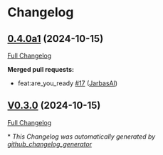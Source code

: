 # Changelog

## [0.4.0a1](https://github.com/OpenVoiceOS/skill-ovos-boot-finished/tree/0.4.0a1) (2024-10-15)

[Full Changelog](https://github.com/OpenVoiceOS/skill-ovos-boot-finished/compare/V0.3.0...0.4.0a1)

**Merged pull requests:**

- feat:are\_you\_ready [\#17](https://github.com/OpenVoiceOS/skill-ovos-boot-finished/pull/17) ([JarbasAl](https://github.com/JarbasAl))

## [V0.3.0](https://github.com/OpenVoiceOS/skill-ovos-boot-finished/tree/V0.3.0) (2024-10-15)

[Full Changelog](https://github.com/OpenVoiceOS/skill-ovos-boot-finished/compare/0.3.0...V0.3.0)



\* *This Changelog was automatically generated by [github_changelog_generator](https://github.com/github-changelog-generator/github-changelog-generator)*
